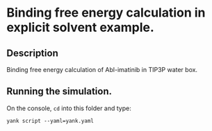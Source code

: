 # Binding free energy calculation in explicit solvent example.

## Description
Binding free energy calculation of Abl-imatinib in TIP3P water box.

## Running the simulation.

On the console, `cd` into this folder and type:
```tcsh
yank script --yaml=yank.yaml
```
